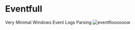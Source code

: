 # Eventfull
Very Minimal Windows Event Logs Parsing
![eventfloooooow](https://i.ytimg.com/vi/iHd8JnZbxQ4/hqdefault.jpg)
